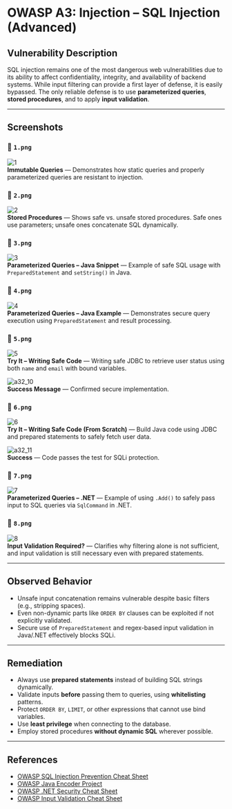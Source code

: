 # OWASP A3: Injection – SQL Injection (Advanced)

## Vulnerability Description

SQL injection remains one of the most dangerous web vulnerabilities due to its ability to affect confidentiality, integrity, and availability of backend systems. While input filtering can provide a first layer of defense, it is easily bypassed. The only reliable defense is to use **parameterized queries**, **stored procedures**, and to apply **input validation**.

---

## Screenshots

### 🔹 `1.png`  
![1](https://github.com/user-attachments/assets/d8ada267-3587-4390-ba9d-29dfceca8594)  
**Immutable Queries** — Demonstrates how static queries and properly parameterized queries are resistant to injection.

### 🔹 `2.png`  
![2](https://github.com/user-attachments/assets/86c5ad30-0777-4e93-9037-fdcad8fe9974)  
**Stored Procedures** — Shows safe vs. unsafe stored procedures. Safe ones use parameters; unsafe ones concatenate SQL dynamically.

### 🔹 `3.png`  
![3](https://github.com/user-attachments/assets/314c061b-3ac4-437b-94fd-ab64faf6e094)  
**Parameterized Queries – Java Snippet** — Example of safe SQL usage with `PreparedStatement` and `setString()` in Java.

### 🔹 `4.png`  
![4](https://github.com/user-attachments/assets/14a4f14c-6a6d-46cb-8dbf-a21c1a1e351a)  
**Parameterized Queries – Java Example** — Demonstrates secure query execution using `PreparedStatement` and result processing.

### 🔹 `5.png`  
![5](https://github.com/user-attachments/assets/8ddd24c3-8506-4c1a-872c-82ab75a65002)  
**Try It – Writing Safe Code** — Writing safe JDBC to retrieve user status using both `name` and `email` with bound variables.

![a32_10](https://github.com/user-attachments/assets/6e74b386-b632-4c9f-a20b-84d91f9d2569)  
**Success Message** — Confirmed secure implementation.

### 🔹 `6.png`  
![6](https://github.com/user-attachments/assets/61c9d6f6-ac7d-489b-b4ca-1b4e6c80f014)  
**Try It – Writing Safe Code (From Scratch)** — Build Java code using JDBC and prepared statements to safely fetch user data.

![a32_11](https://github.com/user-attachments/assets/23113e34-118c-4182-9cd6-c2ae743e418d)  
**Success** — Code passes the test for SQLi protection.

### 🔹 `7.png`  
![7](https://github.com/user-attachments/assets/50f18fa9-cbd2-4d1b-bfb2-8d5e985e45d8)  
**Parameterized Queries – .NET** — Example of using `.Add()` to safely pass input to SQL queries via `SqlCommand` in .NET.

### 🔹 `8.png`  
![8](https://github.com/user-attachments/assets/497aea0b-2ecb-4cf6-9d55-6334bab9c361)  
**Input Validation Required?** — Clarifies why filtering alone is not sufficient, and input validation is still necessary even with prepared statements.

---

## Observed Behavior

- Unsafe input concatenation remains vulnerable despite basic filters (e.g., stripping spaces).
- Even non-dynamic parts like `ORDER BY` clauses can be exploited if not explicitly validated.
- Secure use of `PreparedStatement` and regex-based input validation in Java/.NET effectively blocks SQLi.

---

## Remediation

- Always use **prepared statements** instead of building SQL strings dynamically.
- Validate inputs **before** passing them to queries, using **whitelisting** patterns.
- Protect `ORDER BY`, `LIMIT`, or other expressions that cannot use bind variables.
- Use **least privilege** when connecting to the database.
- Employ stored procedures **without dynamic SQL** wherever possible.

---

## References

- [OWASP SQL Injection Prevention Cheat Sheet](https://cheatsheetseries.owasp.org/cheatsheets/SQL_Injection_Prevention_Cheat_Sheet.html)
- [OWASP Java Encoder Project](https://owasp.org/www-project-java-encoder/)
- [OWASP .NET Security Cheat Sheet](https://cheatsheetseries.owasp.org/cheatsheets/ASPNET_Security_Cheat_Sheet.html)
- [OWASP Input Validation Cheat Sheet](https://cheatsheetseries.owasp.org/cheatsheets/Input_Validation_Cheat_Sheet.html)
